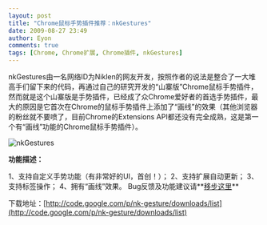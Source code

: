 ```yaml
---
layout: post
title: "Chrome鼠标手势插件推荐：nkGestures"
date: 2009-08-27 23:49
author: Eyon
comments: true
tags: [Chrome, Chrome扩展, Chrome插件, nkGestures]
---
```

nkGestures由一名网络ID为Niklen的网友开发，按照作者的说法是整合了一大堆高手们留下来的代码，再通过自己的研究开发的“山寨版”Chrome鼠标手势插件，然而就是这个山寨版是手势插件，已经成了众Chrome爱好者的首选手势插件，最大的原因是它首次在Chrome的鼠标手势插件上添加了“画线”的效果（其他浏览器的粉丝就不要喷了，目前Chrome的Extensions API都还没有完全成熟，这是第一个有“画线”功能的Chrome鼠标手势插件）。

![nkGestures](http://img.chromi.org/2009/08/nkGestures.png "nkGestures")

**功能描述：**

1、支持自定义手势功能（有非常好的UI，首创！）；
2、支持扩展自动更新；
3、支持标签操作；
4、拥有“画线”效果。
    Bug反馈及功能建议请**[移步这里](http://bbs.chromi.org/thread-7070-1-1.html)**

下载地址：[http://code.google.com/p/nk-gesture/downloads/list](http://code.google.com/p/nk-gesture/downloads/list)
